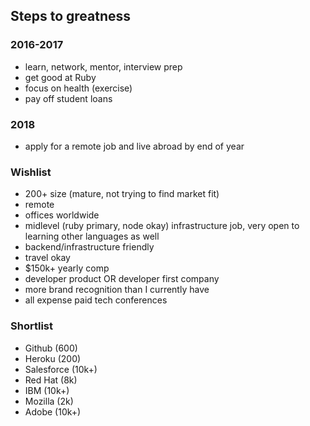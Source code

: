 ## Steps to greatness

### 2016-2017

- learn, network, mentor, interview prep
- get good at Ruby
- focus on health (exercise)
- pay off student loans

### 2018

- apply for a remote job and live abroad by end of year

### Wishlist

- 200+ size (mature, not trying to find market fit)
- remote 
- offices worldwide
- midlevel (ruby primary, node okay) infrastructure job, very open to learning other languages as well
- backend/infrastructure friendly
- travel okay
- $150k+ yearly comp
- developer product OR developer first company
- more brand recognition than I currently have
- all expense paid tech conferences

### Shortlist

- Github (600)
- Heroku (200)
- Salesforce (10k+)
- Red Hat (8k)
- IBM (10k+)
- Mozilla (2k)
- Adobe (10k+)



